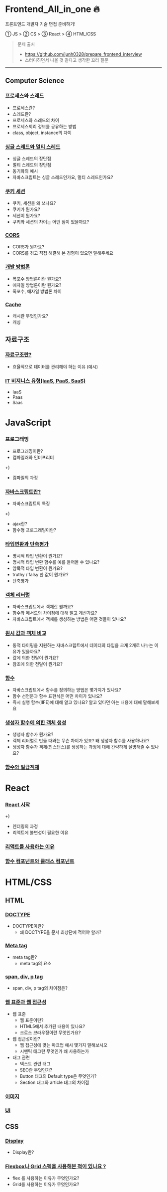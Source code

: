 # Frontend_All_in_one 🔥

프론트엔드 개발자 기술 면접 준비하기!

① JS > ② CS > ③ React > ④ HTML/CSS

> 문제 출처
>
> - https://github.com/junh0328/prepare_frontend_interview
> - 스터디하면서 나올 것 같다고 생각한 꼬리 질문

---

## Computer Science

### 프로세스와 스레드

- 프로세스란?
- 스레드란?
- 프로세스와 스레드의 차이
- 프로세스끼리 정보를 공유하는 방법
- class, object, instance의 차이

### [싱글 스레드와 멀티 스레드](/ComputerScience/싱글스레드와멀티스레드.md)

- 싱글 스레드의 장단점
- 멀티 스레드의 장단점
- 동기화의 예시
- 자바스크립트는 싱글 스레드인가요, 멀티 스레드인가요?

### [쿠키 세션](/ComputerScience/쿠키%20세션.md)

- 쿠키, 세션을 왜 쓰나요?
- 쿠키가 뭔가요?
- 세션이 뭔가요?
- 쿠키와 세션의 차이는 어떤 점이 있을까요?

### [CORS](/ComputerScience/CORS.md)

- CORS가 뭔가요?
- CORS를 겪고 직접 해결해 본 경험이 있으면 말해주세요

### [개발 방법론](/ComputerScience/개발%20방법론.md)

- 폭포수 방법론이란 뭔가요?
- 애자일 방법론이란 뭔가요?
- 폭포수, 애자일 방법론 차이

### [Cache](/ComputerScience/Cache.md)

- 캐시란 무엇인가요?
- 캐싱

## 자료구조

### [자료구조란?](/ComputerScience/Datatype.md)

- 효율적으로 데이터를 관리해야 하는 이유 (예시)

### [IT 비지니스 유형(IaaS, PaaS, SaaS)](</ComputerScience/IT%20비지니스%20유형(IaaS,%20PaaS,%20SaaS).md>)

- IaaS
- Paas
- Saas

# JavaScript

### 프로그래밍

- 프로그래밍이란?
- 컴파일러와 인터프리터

+)

- 컴파일의 과정

### [자바스크립트란?](/Javascript/자바스크립트란.md)

- 자바스크립트의 특징

+)

- ajax란?
- 함수형 프로그래밍이란?

### [타입변환과 단축평가](/Javascript/타입변환과%20단축평가.md)

- 명시적 타입 변환이 뭔가요?
- 명시적 타입 변환 함수를 예를 들어볼 수 있나요?
- 암묵적 타입 변환이 뭔가요?
- truthy / falsy 한 값이 뭔가요?
- 단축평가

### [객체 리터럴](/Javascript/객체%20리터럴.md)

- 자바스크립트에서 객체란 뭘까요?
- 함수와 메서드의 차이점에 대해 알고 계신가요?
- 자바스크립트에서 객체를 생성하는 방법은 어떤 것들이 있나요?

### [원시 값과 객체 비교](/Javascript/함수.md)

- 동적 타이핑을 지원하는 자바스크립트에서 데이터의 타입을 크게 2개로 나누는 이유가 있을까요?
- 값에 의한 전달이 뭔가요?
- 참조에 의한 전달이 뭔가요?

### [함수](/Javascript/객체%20리터럴.md)

- 자바스크립트에서 함수를 정의하는 방법은 몇가지가 있나요?
- 함수 선언문과 함수 표현식은 어떤 차이가 있나요?
- 즉시 실행 함수(IIFE)에 대해 알고 있나요? 알고 있다면 아는 내용에 대해 말해보세요

### [생성자 함수에 의한 객체 생성](/Javascript/생성자함수.md)

- 생성자 함수가 뭔가요?
- 객체 리터럴로 만들 때와는 무슨 차이가 있죠? 왜 생성자 함수를 사용하나요?
- 생성자 함수가 객체(인스턴스)를 생성하는 과정에 대해 간략하게 설명해줄 수 있나요?

### [함수와 일급객체](/Javascript/함수와%20일급객체.md)

# React

### [React 시작](/React/React-시작.md)

+)

- 렌더링의 과정
- 리액트에 불변성이 필요한 이유

### [리액트를 사용하는 이유](/React/리액트를%20사용하는%20이유.md)

### [함수 컴포넌트와 클래스 컴포넌트](./React/함수%20컴포넌트와%20클래스%20컴포넌트.md)

# HTML/CSS

## HTML

### [DOCTYPE](/HTMLCSS/Doctype.md)

- DOCTYPE이란?
  - 왜 DOCTYPE을 문서 최상단에 적어야 할까?

### [Meta tag](/HTMLCSS/Doctype.md)

- meta tag란?
  - meta tag의 요소

### [span, div, p tag](/HTMLCSS/태그.md)

- span, div, p tag의 차이점은?

### [웹 표준과 웹 접근성](./HTMLCSS/웹표준.md)

- 웹 표준
  - 웹 표준이란?
  - HTML5에서 추가된 내용이 있나요?
  - 크로스 브라우징이란 무엇인가요?
- 웹 접근성이란?
  - 웹 접근성에 맞는 마크업 예시 몇가지 말해보시오
  - 시멘틱 태그란 무엇인가 왜 사용하는가
- 태그 관련
  - 텍스트 관련 태그
  - SEO란 무엇인가?
  - Button 태그의 Default type은 무엇인가?
  - Section 태그와 article 태그의 차이점

### [이미지](./HTMLCSS/이미지.md)

### [UI](./HTMLCSS/UI.md)

## CSS

### [Display](/HTMLCSS/디스플레이.md)

- Display란?

### [Flexbox나 Grid 스펙을 사용해본 적이 있나요 ?](./HTMLCSS/Flex,Grid.md)

- flex 를 사용하는 이유가 무엇인가요?
- Grid를 사용하는 이유가 무엇인가요?
